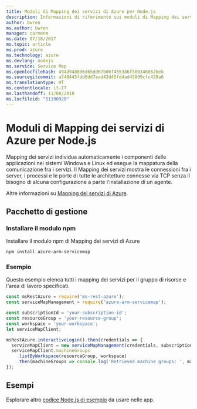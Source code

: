 ```yaml
---
title: Moduli di Mapping dei servizi di Azure per Node.js
description: Informazioni di riferimento sui moduli di Mapping dei servizi di Azure per Node.js
author: bwren
ms.author: bwren
manager: carmonm
ms.date: 07/18/2017
ms.topic: article
ms.prod: azure
ms.technology: azure
ms.devlang: nodejs
ms.service: Service Map
ms.openlocfilehash: 494d948896d65dd67b06f455386f500346862beb
ms.sourcegitcommit: a748445fdd0dd7ead43d45fd4ad45009cfc439a6
ms.translationtype: HT
ms.contentlocale: it-IT
ms.lasthandoff: 11/08/2018
ms.locfileid: "51190920"
---
```

# <a name="azure-service-map-modules-for-nodejs"></a>Moduli di Mapping dei servizi di Azure per Node.js

Mapping dei servizi individua automaticamente i componenti delle applicazioni nei sistemi Windows e Linux ed esegue la mappatura della comunicazione fra i servizi. Il Mapping dei servizi mostra le connessioni fra i server, i processi e le porte di tutte le architetture connesse via TCP senza il bisogno di alcuna configurazione a parte l'installazione di un agente.

Altre informazioni su [Mapping dei servizi di Azure](https://docs.microsoft.com/azure/operations-management-suite/operations-management-suite-service-map).

## <a name="management-package"></a>Pacchetto di gestione

### <a name="install-the-npm-module"></a>Installare il modulo npm

Installare il modulo npm di Mapping dei servizi di Azure

```bash
npm install azure-arm-servicemap
```

### <a name="example"></a>Esempio

Questo esempio elenca tutti i mapping dei servizi per il gruppo di risorse e l'area di lavoro specificati.

```javascript
const msRestAzure = require('ms-rest-azure');
const serviceMapManagement = require('azure-arm-servicemap');

const subscriptionId = 'your-subscription-id';
const resourceGroup = 'your-resource-group';
const workspace = 'your-workspace';
let serviceMapClient;

msRestAzure.interactiveLogin().then(credentials => {
  serviceMapClient = new serviceMapManagement(credentials, subscriptionId);
  serviceMapClient.machineGroups
    .listByWorkspace(resourceGroup, workspace)
    .then(machineGroups => console.log('Retrieved machine groups: ', machineGroups));
});
```

## <a name="samples"></a>Esempi

Esplorare altro [codice Node.js di esempio](https://azure.microsoft.com/resources/samples/?platform=nodejs) da usare nelle app.
